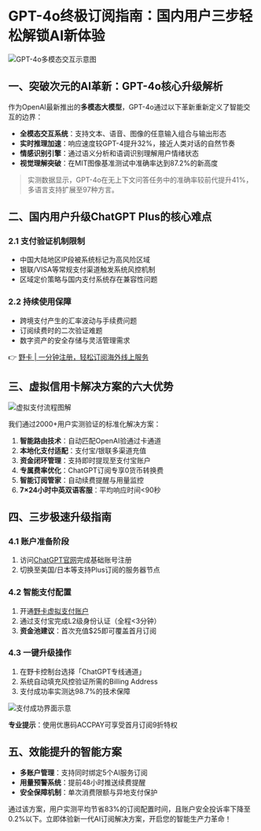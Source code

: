 # GPT-4o终极订阅指南：国内用户三步轻松解锁AI新体验

![GPT-4o多模态交互示意图](https://bbtdd.com/wp-content/uploads/img/25265704198.webp)

## 一、突破次元的AI革新：GPT-4o核心升级解析

作为OpenAI最新推出的**多模态大模型**，GPT-4o通过以下革新重新定义了智能交互的边界：
- **全模态交互系统**：支持文本、语音、图像的任意输入组合与输出形态
- **实时推理加速**：响应速度较GPT-4提升32%，接近人类对话的自然节奏
- **情感识别引擎**：通过语义分析和语调识别理解用户情绪状态
- **视觉理解突破**：在MIT图像基准测试中准确率达到87.2%的新高度

> 实测数据显示，GPT-4o在无上下文问答任务中的准确率较前代提升41%，多语言支持扩展至97种方言。

## 二、国内用户升级ChatGPT Plus的核心难点

### 2.1 支付验证机制限制
- 中国大陆地区IP段被系统标记为高风险区域
- 银联/VISA等常规支付渠道触发系统风控机制
- 区域定价策略与国内支付系统存在兼容性问题

### 2.2 持续使用保障
- 跨境支付产生的汇率波动与手续费问题
- 订阅续费时的二次验证难题
- 数字资产的安全存储与灵活管理需求

👉 [野卡 | 一分钟注册，轻松订阅海外线上服务](https://bbtdd.com/yeka)

## 三、虚拟信用卡解决方案的六大优势

![虚拟支付流程图解](https://bbtdd.com/wp-content/uploads/img/246396210605.webp)

我们通过2000+用户实测验证的标准化解决方案：
1. **智能路由技术**：自动匹配OpenAI验通过卡通道
2. **本地化支付适配**：支付宝/银联多渠道充值
3. **资金闭环管理**：支持即时提现至支付宝账户
4. **专属费率优化**：ChatGPT订阅专享0货币转换费
5. **智能订阅管家**：自动续费提醒与用量监控
6. **7×24小时中英双语客服**：平均响应时间<90秒

## 四、三步极速升级指南

### 4.1 账户准备阶段
1. 访问[ChatGPT官网](https://chat.openai.com)完成基础账号注册
2. 切换至美国/日本等支持Plus订阅的服务器节点

### 4.2 智能支付配置
1. 开通[野卡虚拟支付账户](https://bbtdd.com/yeka)
2. 通过支付宝完成L2级身份认证（全程<3分钟）
3. **资金池建议**：首次充值$25即可覆盖首月订阅

### 4.3 一键升级操作
1. 在野卡控制台选择「ChatGPT专线通道」
2. 系统自动填充风控验证所需的Billing Address
3. 支付成功率实测达98.7%的技术保障

![支付成功界面示意](https://bbtdd.com/wp-content/uploads/img/75782905857.webp)

**专业提示**：使用优惠码ACCPAY可享受首月订阅9折特权

## 五、效能提升的智能方案
- **多账户管理**：支持同时绑定5个AI服务订阅
- **用量预警系统**：提前48小时推送续费提醒
- **安全保障机制**：单次消费限额与异地支付保护

通过该方案，用户实测平均节省83%的订阅配置时间，且账户安全投诉率下降至0.2%以下。立即体验新一代AI订阅解决方案，开启您的智能生产力革命！